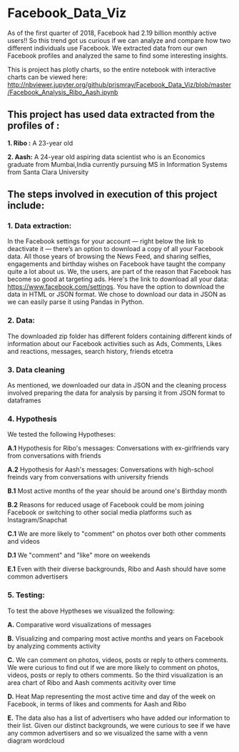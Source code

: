 # Facebook_Data_Viz
As of the first quarter of 2018, Facebook had 2.19 billion monthly active users!!
So this trend got us curious if we can analyze and compare how two different individuals use Facebook. We extracted data from our own Facebook profiles and analyzed the same to find some interesting insights.

This is project has plotly charts, so the entire notebook with interactive charts can be viewed here: http://nbviewer.jupyter.org/github/prismray/Facebook_Data_Viz/blob/master/Facebook_Analysis_Ribo_Aash.ipynb

## **This project has used data extracted from the profiles of :**

**1. Ribo :** A 23-year old 

**2. Aash:** A 24-year old aspiring data scientist who is an Economics graduate from Mumbai,India currently pursuing MS in Information Systems from Santa Clara University

## **The steps involved in execution of this project include:**

### **1. Data extraction:** 
In the Facebook settings for your account — right below the link to deactivate it — there’s an option to download a copy of all your Facebook data. All those years of browsing the News Feed, and sharing selfies, engagements and birthday wishes on Facebook have taught the company quite a lot about us. We, the users, are part of the reason that Facebook has become so good at targeting ads. Here's the link to download all your data: https://www.facebook.com/settings. You have the option to download the data in HTML or JSON format. We chose to download our data in JSON as we can easily parse it using Pandas in Python.

### **2. Data:** 
The downloaded zip folder has different folders containing different kinds of information about our Facebook activities such as Ads, Comments, Likes and reactions, messages, search history, friends etcetra

### **3. Data cleaning** 
As mentioned, we downloaded our data in JSON and the cleaning process involved preparing the data for analysis by parsing it from JSON format to dataframes

### **4. Hypothesis** 
We tested the following Hypotheses:

**A.1** Hypothesis for Ribo's messages: Conversations with ex-girlfriends vary from conversations with friends

**A.2** Hypothesis for Aash's messages: Conversations with high-school freinds vary from conversations with university friends

**B.1** Most active months of the year should be around one's Birthday month

**B.2** Reasons for reduced usage of Facebook could be mom joining Facebook or switching to other social media platforms such as Instagram/Snapchat

**C.1** We are more likely to "comment" on photos over both other comments and videos

**D.1** We "comment" and "like" more on weekends

**E.1** Even with their diverse backgrounds, Ribo and Aash should have some common advertisers

### **5. Testing:** 
To test the above Hyptheses we visualized the following:

**A.** Comparative word visualizations of messages

**B.** Visualizing and comparing most active months and years on Facebook by analyzing comments activity

**C.** We can comment on photos, videos, posts or reply to others comments. We were curious to find out if we are more likely to comment on photos, videos, posts or reply to others comments. So the third visualization is an area chart of Ribo and Aash comments acitivity over time

**D.** Heat Map representing the most active time and day of the week on Facebook, in terms of likes and comments for Aash and Ribo

**E.** The data also has a list of advertisers who have added our information to their list. Given our distinct backgrounds, we were curious to see if we have any common advertisers and so we visualized the same with a venn diagram wordcloud
